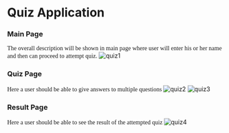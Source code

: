 # Quiz Application
### Main Page
<span style='font-family: Times New Roman;text-align: justify'>The overall description will be shown in main page where user will enter his or her name and then can proceed to attempt quiz.</span>
![quiz1](https://github.com/F172000/Quiz/assets/63119868/4523a210-80b1-4cff-bc85-dcb666cc3a06)
### Quiz Page
<span style='font-family: Times New Roman;text-align: justify'>Here a user should be able to give answers to multiple questions </span>
![quiz2](https://github.com/F172000/Quiz/assets/63119868/752a8336-ea45-41c8-a2b3-45c31c09cd4e)
![quiz3](https://github.com/F172000/Quiz/assets/63119868/94bb74c6-7fd2-4dad-bb76-456ac8babcb4)
### Result Page
<span style='font-family: Times New Roman;text-align: justify'>Here a user should be able to see the result of the attempted quiz </span>
![quiz4](https://github.com/F172000/Quiz/assets/63119868/1e57a884-85f1-4fa3-b30b-37be2365360e)
